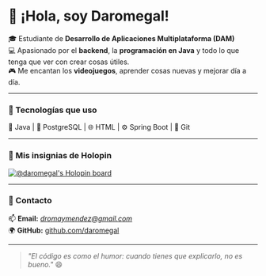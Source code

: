 # 👋 ¡Hola, soy Daromegal!

🎓 Estudiante de **Desarrollo de Aplicaciones Multiplataforma (DAM)**  
💻 Apasionado por el **backend**, la **programación en Java** y todo lo que tenga que ver con crear cosas útiles.  
🎮 Me encantan los **videojuegos**, aprender cosas nuevas y mejorar día a día.  

---

### 🚀 Tecnologías que uso
💾 Java | 🐘 PostgreSQL | 🌐 HTML | ⚙️ Spring Boot | 🧠 Git

---

### 🧩 Mis insignias de Holopin
[![@daromegal's Holopin board](https://holopin.me/daromegal)](https://www.holopin.io/@daromegal)

---

### 🌟 Contacto
📫 **Email:** *dromaymendez@gmail.com*  
🌍 **GitHub:** [github.com/daromegal](https://github.com/daromegal)

---

> *"El código es como el humor: cuando tienes que explicarlo, no es bueno."* 😄
